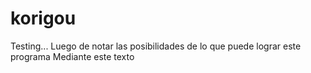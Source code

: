 # korigou
Testing...
Luego de notar las posibilidades de lo que puede lograr este programa 
Mediante este texto
